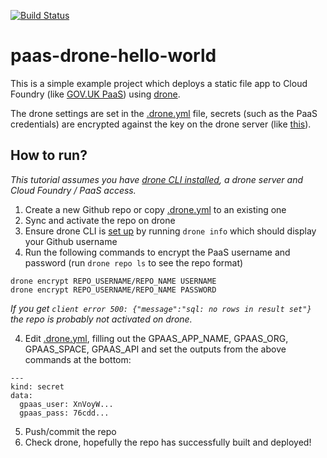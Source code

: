 [![Build Status](https://cloud.drone.io/api/badges/Ollie-4F6C6C6965/paas-drone-hello-world/status.svg)](https://cloud.drone.io/Ollie-4F6C6C6965/paas-drone-hello-world)

# paas-drone-hello-world

This is a simple example project which deploys a static file app to Cloud Foundry (like [GOV.UK PaaS](https://www.cloud.service.gov.uk/)) using [drone](https://docs.drone.io).

The drone settings are set in the [.drone.yml](.drone.yml) file, secrets (such as the PaaS credentials) are encrypted against the key on the drone server (like [this](https://docs.drone.io/config/secrets/encrypted/)).

## How to run?

_This tutorial assumes you have [drone CLI installed](https://docs.drone.io/cli/install/), a drone server and Cloud Foundry / PaaS access._

1) Create a new Github repo or copy [.drone.yml](.drone.yml) to an existing one
2) Sync and activate the repo on drone
2) Ensure drone CLI is [set up](https://docs.drone.io/cli/setup/) by running `drone info` which should display your Github username
3) Run the following commands to encrypt the PaaS username and password (run `drone repo ls` to see the repo format)
```
drone encrypt REPO_USERNAME/REPO_NAME USERNAME
drone encrypt REPO_USERNAME/REPO_NAME PASSWORD
```

_If you get `client error 500: {"message":"sql: no rows in result set"}` the repo is probably not activated on drone._

4) Edit [.drone.yml](.drone.yml), filling out the GPAAS_APP_NAME, GPAAS_ORG, GPAAS_SPACE, GPAAS_API and set the outputs from the above commands at the bottom:
```
---
kind: secret
data:
  gpaas_user: XnVoyW...
  gpaas_pass: 76cdd...
```
5) Push/commit the repo
6) Check drone, hopefully the repo has successfully built and deployed!
